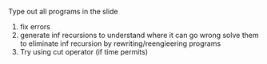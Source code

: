 Type out all programs in the slide
1) fix errors 
2) generate inf recursions to understand where it can go wrong
      solve them to eliminate inf recursion by rewriting/reengieering programs
3) Try using cut operator (if time permits)